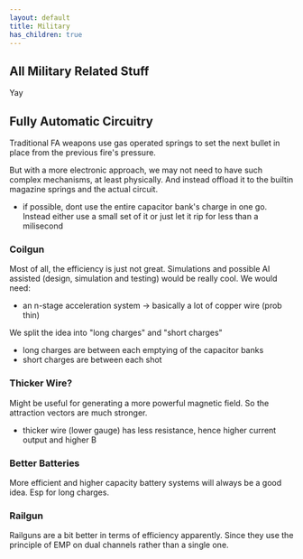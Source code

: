 ```yaml
---
layout: default
title: Military
has_children: true
---
```


## All Military Related Stuff

Yay

## Fully Automatic Circuitry

Traditional FA weapons use gas operated springs to set the next bullet in place from the previous fire's pressure.

But with a more electronic approach, we may not need to have such complex mechanisms, at least physically. And instead offload it to the builtin magazine springs and the actual circuit.

- if possible, dont use the entire capacitor bank's charge in one go. Instead either use a small set of it or just let it rip for less than a milisecond

### Coilgun

Most of all, the efficiency is just not great. Simulations and possible AI assisted (design, simulation and testing) would be really cool. We would need:

- an n-stage acceleration system -> basically a lot of copper wire (prob thin)

We split the idea into "long charges" and "short charges"

- long charges are between each emptying of the capacitor banks
- short charges are between each shot

### Thicker Wire?

Might be useful for generating a more powerful magnetic field. So the attraction vectors are much stronger.

- thicker wire (lower gauge) has less resistance, hence higher current output and higher B

### Better Batteries

More efficient and higher capacity battery systems will always be a good idea. Esp for long charges.

### Railgun

Railguns are a bit better in terms of efficiency apparently. Since they use the principle of EMP on dual channels rather than a single one.
